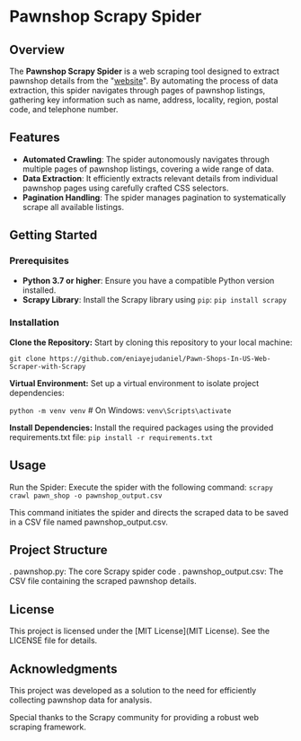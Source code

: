 # Pawnshop Scrapy Spider 

## Overview

The **Pawnshop Scrapy Spider** is a web scraping tool designed to extract pawnshop details from the "[website](https://www.pawnshops.net/search.php?whatcountry=US&whatstate=)". By automating the process of data extraction, this spider navigates through pages of pawnshop listings, gathering key information such as name, address, locality, region, postal code, and telephone number.

## Features

- **Automated Crawling**: The spider autonomously navigates through multiple pages of pawnshop listings, covering a wide range of data.
- **Data Extraction**: It efficiently extracts relevant details from individual pawnshop pages using carefully crafted CSS selectors.
- **Pagination Handling**: The spider manages pagination to systematically scrape all available listings.

## Getting Started

### Prerequisites

- **Python 3.7 or higher**: Ensure you have a compatible Python version installed.
- **Scrapy Library**: Install the Scrapy library using `pip`:
   `pip install scrapy`


### Installation
**Clone the Repository:** Start by cloning this repository to your local machine:

```git clone https://github.com/eniayejudaniel/Pawn-Shops-In-US-Web-Scraper-with-Scrapy```


**Virtual Environment:** Set up a virtual environment to isolate project dependencies:

```python -m venv venv```
     # On Windows: `venv\Scripts\activate`

**Install Dependencies:** Install the required packages using the provided requirements.txt file:
`pip install -r requirements.txt`

## Usage
Run the Spider: Execute the spider with the following command:
`scrapy crawl pawn_shop -o pawnshop_output.csv`

This command initiates the spider and directs the scraped data to be saved in a CSV file named pawnshop_output.csv.

## Project Structure
. pawnshop.py: The core Scrapy spider code
. pawnshop_output.csv: The CSV file containing the scraped pawnshop details.

## License
This project is licensed under the [MIT License](MIT License). See the LICENSE file for details.

## Acknowledgments
This project was developed as a solution to the need for efficiently collecting pawnshop data for analysis.

Special thanks to the Scrapy community for providing a robust web scraping framework.
